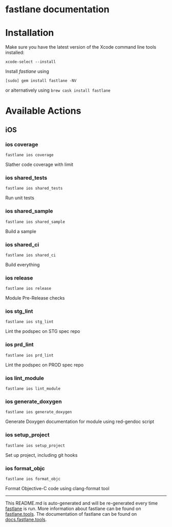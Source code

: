 fastlane documentation
================
# Installation

Make sure you have the latest version of the Xcode command line tools installed:

```
xcode-select --install
```

Install _fastlane_ using
```
[sudo] gem install fastlane -NV
```
or alternatively using `brew cask install fastlane`

# Available Actions
## iOS
### ios coverage
```
fastlane ios coverage
```
Slather code coverage with limit
### ios shared_tests
```
fastlane ios shared_tests
```
Run unit tests
### ios shared_sample
```
fastlane ios shared_sample
```
Build a sample
### ios shared_ci
```
fastlane ios shared_ci
```
Build everything
### ios release
```
fastlane ios release
```
Module Pre-Release checks
### ios stg_lint
```
fastlane ios stg_lint
```
Lint the podspec on STG spec repo
### ios prd_lint
```
fastlane ios prd_lint
```
Lint the podspec on PROD spec repo
### ios lint_module
```
fastlane ios lint_module
```

### ios generate_doxygen
```
fastlane ios generate_doxygen
```
Generate Doxygen documentation for module using red-gendoc script
### ios setup_project
```
fastlane ios setup_project
```
Set up project, including git hooks
### ios format_objc
```
fastlane ios format_objc
```
Format Objective-C code using clang-format tool

----

This README.md is auto-generated and will be re-generated every time [fastlane](https://fastlane.tools) is run.
More information about fastlane can be found on [fastlane.tools](https://fastlane.tools).
The documentation of fastlane can be found on [docs.fastlane.tools](https://docs.fastlane.tools).

